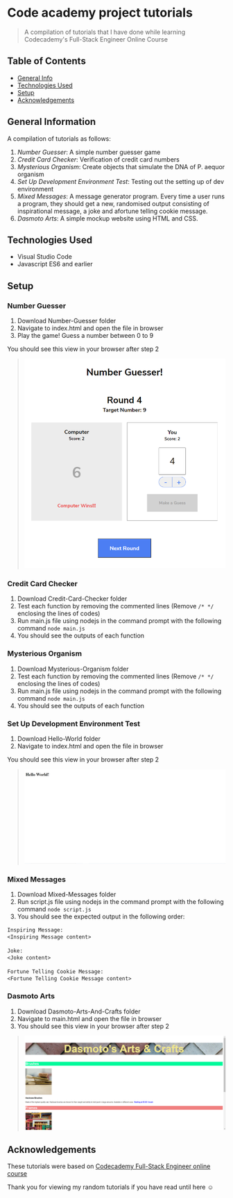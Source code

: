 # Code academy project tutorials

> A compilation of tutorials that I have done while learning Codecademy's Full-Stack Engineer Online Course

## Table of Contents

- [General Info](#general-information)
- [Technologies Used](#technologies-used)
- [Setup](#setup)
- [Acknowledgements](#acknowledgements)

## General Information

A compilation of tutorials as follows:

1. _Number Guesser_: A simple number guesser game
2. _Credit Card Checker_: Verification of credit card numbers
3. _Mysterious Organism_: Create objects that simulate the DNA of P. aequor organism
4. _Set Up Development Environment Test_: Testing out the setting up of dev environment
5. _Mixed Messages_: A message generator program. Every time a user runs a program, they should get a new, randomised output consisting of inspirational message, a joke and  afortune telling cookie message.
6. _Dasmoto Arts_: A simple mockup website using HTML and CSS.

## Technologies Used

- Visual Studio Code
- Javascript ES6 and earlier

## Setup

### Number Guesser

1. Download Number-Guesser folder
2. Navigate to index.html and open the file in browser
3. Play the game! Guess a number between 0 to 9

You should see this view in your browser after step 2
> ![Number guesser webpage](./Screenshots/Number-Guesser-Screenshot.PNG)

### Credit Card Checker

1. Download Credit-Card-Checker folder
2. Test each function by removing the commented lines (Remove `/* */` enclosing the lines of codes)
3. Run main.js file using nodejs in the command prompt with the following command `node main.js`
4. You should see the outputs of each function

### Mysterious Organism

1. Download Mysterious-Organism folder
2. Test each function by removing the commented lines (Remove `/* */` enclosing the lines of codes)
3. Run main.js file using nodejs in the command prompt with the following command `node main.js`
4. You should see the outputs of each function

### Set Up Development Environment Test

1. Download Hello-World folder
2. Navigate to index.html and open the file in browser

You should see this view in your browser after step 2
> ![Hello world webpage](./Screenshots/Hello-World-Screenshot.PNG)

### Mixed Messages

1. Download Mixed-Messages folder
2. Run script.js file using nodejs in the command prompt with the following command `node script.js`
3. You should see the expected output in the following order:

```
Inspiring Message:
<Inspiring Message content>

Joke:
<Joke content>

Fortune Telling Cookie Message:
<Fortune Telling Cookie Message content>
```

### Dasmoto Arts

1. Download Dasmoto-Arts-And-Crafts folder
2. Navigate to main.html and open the file in browser
3. You should see this view in your browser after step 2

> ![Dasmoto Arts webpage](./Screenshots/Dasmoto-Screenshot.png)

## Acknowledgements

These tutorials were based on [Codecademy Full-Stack Engineer online course](https://www.codecademy.com/learn/paths/full-stack-engineer-career-path)

Thank you for viewing my random tutorials if you have read until here :relaxed:
